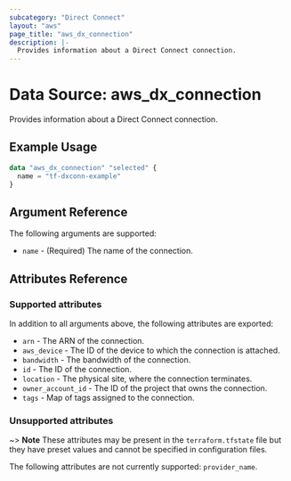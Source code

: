 ```yaml
---
subcategory: "Direct Connect"
layout: "aws"
page_title: "aws_dx_connection"
description: |-
  Provides information about a Direct Connect connection.
---
```


# Data Source: aws_dx_connection

Provides information about a Direct Connect connection.

## Example Usage

```terraform
data "aws_dx_connection" "selected" {
  name = "tf-dxconn-example"
}
```

## Argument Reference

The following arguments are supported:

* `name` - (Required) The name of the connection.

## Attributes Reference

### Supported attributes

In addition to all arguments above, the following attributes are exported:

* `arn` - The ARN of the connection.
* `aws_device` - The ID of the device to which the connection is attached.
* `bandwidth` - The bandwidth of the connection.
* `id` - The ID of the connection.
* `location` - The physical site, where the connection terminates.
* `owner_account_id` - The ID of the project that owns the connection.
* `tags` - Map of tags assigned to the connection.

### Unsupported attributes

~> **Note** These attributes may be present in the `terraform.tfstate` file but they have preset values and cannot be specified in configuration files.

The following attributes are not currently supported: `provider_name`.
